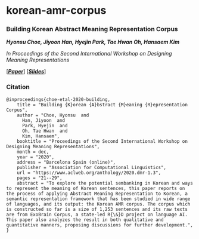 # korean-amr-corpus

### Building Korean Abstract Meaning Representation Corpus

***Hyonsu Choe, Jiyoon Han, Hyejin Park, Tae Hwan Oh, Hansaem Kim***

*In Proceedings of the Second International Workshop on Designing Meaning Representations*

[***[Paper](https://www.aclweb.org/anthology/2020.dmr-1.3/)***]
[***[Slides](https://github.com/choe-hyonsu-gabrielle/korean-amr-corpus/blob/master/DMR'2020.v2.pdf)***]

### Citation

```
@inproceedings{choe-etal-2020-building,
    title = "Building {K}orean {A}bstract {M}eaning {R}epresentation Corpus",
    author = "Choe, Hyonsu  and
      Han, Jiyoon  and
      Park, Hyejin  and
      Oh, Tae Hwan  and
      Kim, Hansaem",
    booktitle = "Proceedings of the Second International Workshop on Designing Meaning Representations",
    month = dec,
    year = "2020",
    address = "Barcelona Spain (online)",
    publisher = "Association for Computational Linguistics",
    url = "https://www.aclweb.org/anthology/2020.dmr-1.3",
    pages = "21--29",
    abstract = "To explore the potential sembanking in Korean and ways to represent the meaning of Korean sentences, this paper reports on the process of applying Abstract Meaning Representation to Korean, a semantic representation framework that has been studied in wide range of languages, and its output: the Korean AMR corpus. The corpus which is constructed so far is a size of 1,253 sentences and its raw texts are from ExoBrain Corpus, a state-led R{\&}D project on language AI. This paper also analyzes the result in both qualitative and quantitative manners, proposing discussions for further development.",
}
```
